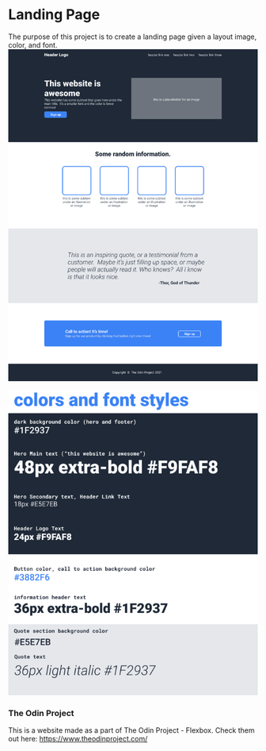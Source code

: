 # Landing Page
The purpose of this project is to create a landing page given a layout image, color, and font. 
![outcome](./odin-project.png)

![colors](./colors_and_stuff.png)

### The Odin Project
This is a website made as a part of The Odin Project - Flexbox. 
Check them out here: https://www.theodinproject.com/